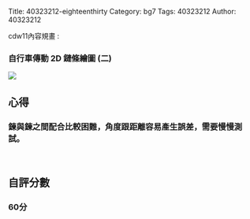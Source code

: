 Title: 40323212-eighteenthirty
Category: bg7
Tags: 40323212
Author: 40323212

cdw11內容規畫 :  
<!-- PELICAN_END_SUMMARY -->
<h3>自行車傳動 2D 鏈條繪圖 (二)</h3>
<img src="http://imgur.com/osTNM8u">
<br/>
<h2>心得</h2>
<h3>鍊與鍊之間配合比較困難，角度跟距離容易產生誤差，需要慢慢測試。</h3>
<br/>
<h2>自評分數</h2>
<h3>60分</h3>